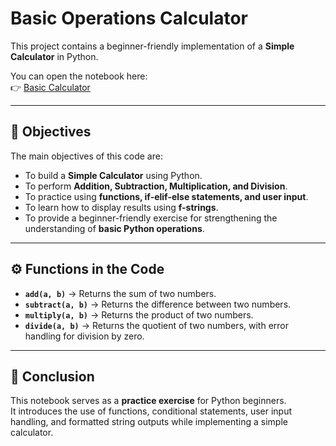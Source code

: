 #  Basic Operations Calculator

This project contains a beginner-friendly implementation of a **Simple Calculator** in Python.  

You can open the notebook here:  
👉 [Basic Calculator](Assignments/Basic-Calculator/Basic_Operations_Calculator.ipynb)



---

## 📑 Objectives
The main objectives of this code are:
- To build a **Simple Calculator** using Python.  
- To perform **Addition, Subtraction, Multiplication, and Division**.  
- To practice using **functions, if-elif-else statements, and user input**.  
- To learn how to display results using **f-strings**.  
- To provide a beginner-friendly exercise for strengthening the understanding of **basic Python operations**.  

---

## ⚙️ Functions in the Code
- **`add(a, b)`** → Returns the sum of two numbers.  
- **`subtract(a, b)`** → Returns the difference between two numbers.  
- **`multiply(a, b)`** → Returns the product of two numbers.  
- **`divide(a, b)`** → Returns the quotient of two numbers, with error handling for division by zero.  

---

## 📒 Conclusion
This notebook serves as a **practice exercise** for Python beginners.  
It introduces the use of functions, conditional statements, user input handling, and formatted string outputs while implementing a simple calculator.  


